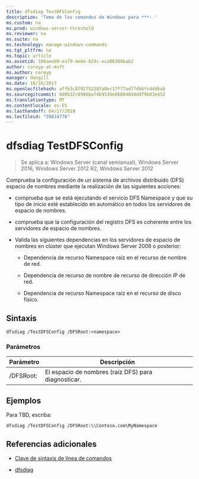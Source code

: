 ```yaml
---
title: dfsdiag TestDFSConfig
description: 'Tema de los comandos de Windows para ***- '
ms.custom: na
ms.prod: windows-server-threshold
ms.reviewer: na
ms.suite: na
ms.technology: manage-windows-commands
ms.tgt_pltfrm: na
ms.topic: article
ms.assetid: 106aeeb9-ea79-4e6e-829c-eca06309bab2
author: coreyp-at-msft
ms.author: coreyp
manager: dongill
ms.date: 10/16/2017
ms.openlocfilehash: affb3c879275228fa0ec17f77ad77db6fc44d6ab
ms.sourcegitcommit: 0d0b32c8986ba7db9536e0b8648d4ddf9b03e452
ms.translationtype: MT
ms.contentlocale: es-ES
ms.lasthandoff: 04/17/2019
ms.locfileid: "59814776"
---
```

# <a name="dfsdiag-testdfsconfig"></a>dfsdiag TestDFSConfig

>Se aplica a: Windows Server (canal semianual), Windows Server 2016, Windows Server 2012 R2, Windows Server 2012

Comprueba la configuración de un sistema de archivos distribuido \(DFS\) espacio de nombres mediante la realización de las siguientes acciones:  
  
-   comprueba que se está ejecutando el servicio DFS Namespace y que su tipo de inicio esté establecido en automático en todos los servidores de espacio de nombres.  
  
-   comprueba que la configuración del registro DFS es coherente entre los servidores de espacio de nombres.  
  
-   Valida las siguientes dependencias en los servidores de espacio de nombres en clúster que ejecutan Windows Server 2008 o posterior:  
  
    -   Dependencia de recurso Namespace raíz en el recurso de nombre de red.  
  
    -   Dependencia de recurso de nombre de recurso de dirección IP de red.  
  
    -   Dependencia de recurso Namespace raíz en el recurso de disco físico.  
  
  
  
## <a name="syntax"></a>Sintaxis  
  
```  
dfsdiag /TestDFSConfig /DFSRoot:<namespace>  
```  
  
### <a name="parameters"></a>Parámetros  
  
|Parámetro|Descripción|  
|-------|--------|  
|\/DFSRoot:<namespace>|El espacio de nombres \(raíz DFS\) para diagnosticar.|  
  
## <a name="BKMK_Examples"></a>Ejemplos  
Para TBD, escriba:  
  
```  
dfsdiag /TestDFSConfig /DFSRoot:\\Contoso.com\MyNamespace  
```  
  
## <a name="additional-references"></a>Referencias adicionales  
  
-   [Clave de sintaxis de línea de comandos](command-line-syntax-key.md)  
  
-   [dfsdiag](dfsdiag.md)  
  

